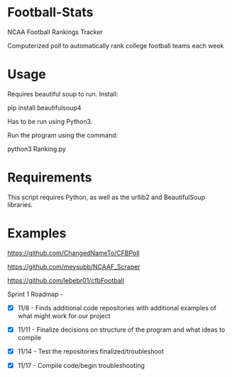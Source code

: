 # Football-Stats
NCAA Football Rankings Tracker

Computerized poll to automatically rank college football teams each week

# Usage

Requires beautiful soup to run. Install:

pip install beautifulsoup4

Has to be run using Python3.

Run the program using the command:

python3 Ranking.py

# Requirements

This script requires Python, as well as the urllib2 and BeautifulSoup libraries.

# Examples

https://github.com/ChangedNameTo/CFBPoll

https://github.com/meysubb/NCAAF_Scraper

https://github.com/lebebr01/cfbFootball


Sprint 1 Roadmap - 


- [x] 11/8 - Finds additional code repositories with additional examples of what might work for our project
- [x] 11/11 - Finalize decisions on structure of the program and what ideas to compile 
- [x] 11/14 - Test the repositories finalized/troubleshoot
- [x] 11/17 - Compile code/begin troubleshooting



